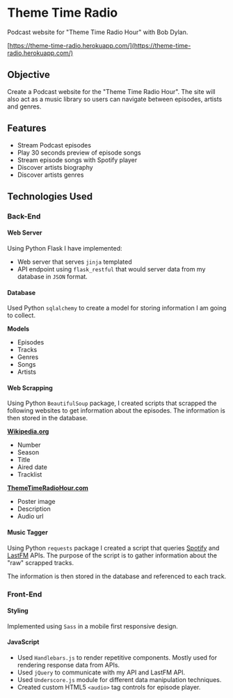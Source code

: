 # Theme Time Radio

Podcast website for "Theme Time Radio Hour" with Bob Dylan.

[https://theme-time-radio.herokuapp.com/](https://theme-time-radio.herokuapp.com/)



## Objective

Create a Podcast website for the "Theme Time Radio Hour". The site will also act as a music library so users can navigate between episodes, artists and genres.



## Features

* Stream Podcast episodes
* Play 30 seconds preview of episode songs
* Stream episode songs with Spotify player
* Discover artists biography
* Discover artists genres



## Technologies Used

### Back-End

#### Web Server

Using Python Flask I have implemented:

*  Web server that serves `jinja` templated
* API endpoint using `flask_restful` that would server data from my database in `JSON` format.

#### Database

Used Python `sqlalchemy` to create a model for storing information I am going to collect.

**Models**

- Episodes
- Tracks
- Genres
- Songs
- Artists

#### Web Scrapping

Using Python `BeautifulSoup` package, I created scripts that scrapped the following websites to get information about the episodes. The information is then stored in the database.

**[Wikipedia.org]( https://en.wikipedia.org/wiki/Theme_Time_Radio_Hour)**

* Number
* Season
* Title
* Aired date
* Tracklist

**[ThemeTimeRadioHour.com](http://www.themetimeradio.com)**

* Poster image
* Description
* Audio url

#### Music Tagger

Using Python `requests` package I created a script that queries [Spotify](https://developer.spotify.com/web-api/) and [LastFM](http://www.last.fm/api) APIs. The purpose of the script is to gather information about the "raw" scrapped tracks.

The information is then stored in the database and referenced to each track.



### Front-End

#### Styling

Implemented using `Sass` in a mobile first responsive design.

#### JavaScript

* Used `Handlebars.js` to render repetitive components. Mostly used for rendering response data from APIs.
* Used `jQuery` to communicate with my API and LastFM API.
* Used `Underscore.js` module for different data manipulation techniques.
* Created custom HTML5 `<audio>` tag controls for episode player.

